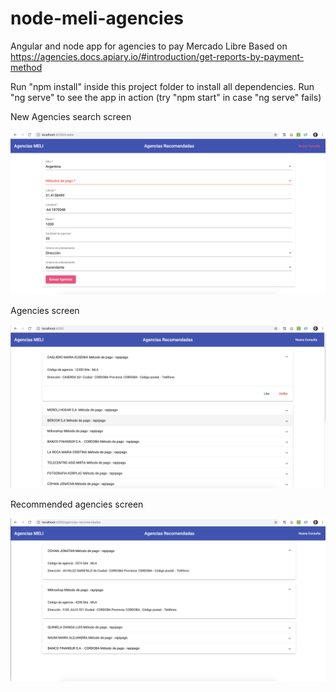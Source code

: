 # node-meli-agencies
Angular and node app for agencies to pay Mercado Libre
Based on https://agencies.docs.apiary.io/#introduction/get-reports-by-payment-method

Run "npm install" inside this project folder to install all dependencies.
Run "ng serve" to see the app in action (try "npm start" in case "ng serve" fails)

New Agencies search screen

![Pantalla Agencias](./node-angular-agency/nueva-busqueda.png?raw=true "Pantalla Nueva Busqueda Agencias")

Agencies screen

![Pantalla Agencias](./node-angular-agency/busqueda-agencias-index.png?raw=true "Pantalla Agencias")

Recommended agencies screen

![Pantalla Agencias Recomendadas](./node-angular-agency/agencias-recomendadas.png?raw=true "Pantalla Agencias Recomendadas")
